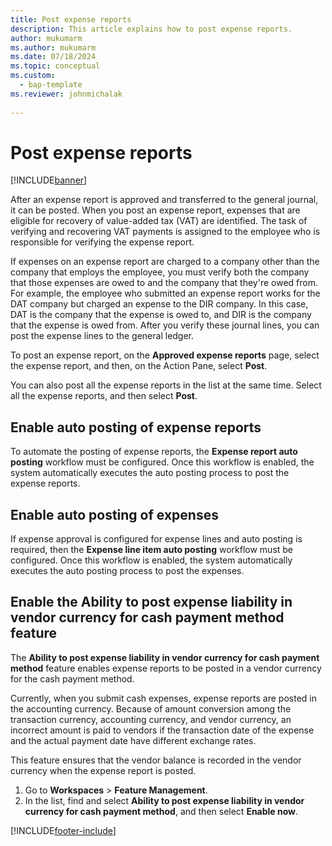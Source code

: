 ```yaml
---
title: Post expense reports
description: This article explains how to post expense reports.
author: mukumarm
ms.author: mukumarm
ms.date: 07/18/2024
ms.topic: conceptual
ms.custom: 
  - bap-template
ms.reviewer: johnmichalak
 
---
```


# Post expense reports

[!INCLUDE[banner](../includes/banner.md)]

After an expense report is approved and transferred to the general journal, it can be posted. When you post an expense report, expenses that are eligible for recovery of value-added tax (VAT) are identified. The task of verifying and recovering VAT payments is assigned to the employee who is responsible for verifying the expense report.

If expenses on an expense report are charged to a company other than the company that employs the employee, you must verify both the company that those expenses are owed to and the company that they're owed from. For example, the employee who submitted an expense report works for the DAT company but charged an expense to the DIR company. In this case, DAT is the company that the expense is owed to, and DIR is the company that the expense is owed from. After you verify these journal lines, you can post the expense lines to the general ledger.

To post an expense report, on the **Approved expense reports** page, select the expense report, and then, on the Action Pane, select **Post**.

You can also post all the expense reports in the list at the same time. Select all the expense reports, and then select **Post**.

## Enable auto posting of expense reports

To automate the posting of expense reports, the **Expense report auto posting** workflow must be configured. Once this workflow is enabled, the system automatically executes the auto posting process to post the expense reports.

## Enable auto posting of expenses

If expense approval is configured for expense lines and auto posting is required, then the **Expense line item auto posting** workflow must be configured. Once this workflow is enabled, the system automatically executes the auto posting process to post the expenses.

## Enable the Ability to post expense liability in vendor currency for cash payment method feature

The **Ability to post expense liability in vendor currency for cash payment method** feature enables expense reports to be posted in a vendor currency for the cash payment method.

Currently, when you submit cash expenses, expense reports are posted in the accounting currency. Because of amount conversion among the transaction currency, accounting currency, and vendor currency, an incorrect amount is paid to vendors if the transaction date of the expense and the actual payment date have different exchange rates.

This feature ensures that the vendor balance is recorded in the vendor currency when the expense report is posted.

1. Go to **Workspaces** \> **Feature Management**.
2. In the list, find and select **Ability to post expense liability in vendor currency for cash payment method**, and then select **Enable now**.

[!INCLUDE[footer-include](../includes/footer-banner.md)]
